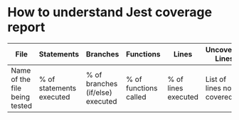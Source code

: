 # How to understand Jest coverage report

| File                          | Statements               | Branches                         | Functions             | Lines               | Uncovered Lines           |
| ----------------------------- | ------------------------ | -------------------------------- | --------------------- | ------------------- | ------------------------- |
| Name of the file being tested | % of statements executed | % of branches (if/else) executed | % of functions called | % of lines executed | List of lines not covered |